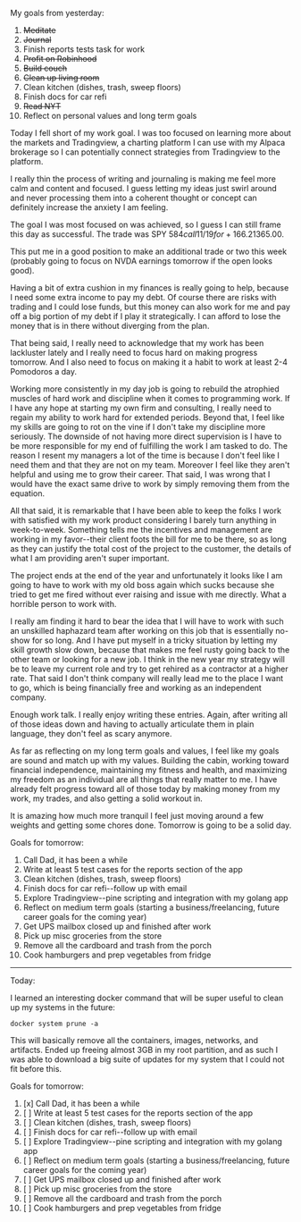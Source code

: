 My goals from yesterday:

1. ~~Meditate~~
2. ~~Journal~~
3. Finish reports tests task for work
4. ~~Profit on Robinhood~~
5. ~~Build couch~~
6. ~~Clean up living room~~
7. Clean kitchen (dishes, trash, sweep floors)
8. Finish docs for car refi
9. ~~Read NYT~~
10. Reflect on personal values and long term goals

Today I fell short of my work goal. I was too focused on learning more about the markets and Tradingview, a charting platform I can use with my Alpaca brokerage so I can potentially connect strategies from Tradingview to the platform.

I really thin the process of writing and journaling is making me feel more calm and content and focused. I guess letting my ideas just swirl around and never processing them into a coherent thought or concept can definitely increase the anxiety I am feeling.

The goal I was most focused on was achieved, so I guess I can still frame this day as successful. The trade was SPY $584 call 11/19 for +166.21%/$365.00.

This put me in a good position to make an additional trade or two this week (probably going to focus on NVDA earnings tomorrow if the open looks good).

Having a bit of extra cushion in my finances is really going to help, because I need some extra income to pay my debt. Of course there are risks with trading and I could lose funds, but this money can also work for me and pay off a big portion of my debt if I play it strategically. I can afford to lose the money that is in there without diverging from the plan.

That being said, I really need to acknowledge that my work has been lackluster lately and I really need to focus hard on making progress tomorrow. And I also need to focus on making it a habit to work at least 2-4 Pomodoros a day.

Working more consistently in my day job is going to rebuild the atrophied muscles of hard work and discipline when it comes to programming work. If I have any hope at starting my own firm and consulting, I really need to regain my ability to work hard for extended periods. Beyond that, I feel like my skills are going to rot on the vine if I don't take my discipline more seriously. The downside of not having more direct supervision is I have to be more responsible for my end of fulfilling the work I am tasked to do. The reason I resent my managers a lot of the time is because I don't feel like I need them and that they are not on my team. Moreover I feel like they aren't helpful and using me to grow their career. That said, I was wrong that I would have the exact same drive to work by simply removing them from the equation.

All that said, it is remarkable that I have been able to keep the folks I work with satisfied with my work product considering I barely turn anything in week-to-week. Something tells me the incentives and management are working in my favor--their client foots the bill for me to be there, so as long as they can justify the total cost of the project to the customer, the details of what I am providing aren't super important.

The project ends at the end of the year and unfortunately it looks like I am going to have to work with my old boss again which sucks because she tried to get me fired without ever raising and issue with me directly. What a horrible person to work with.

I really am finding it hard to bear the idea that I will have to work with such an unskilled haphazard team after working on this job that is essentially no-show for so long. And I have put myself in a tricky situation by letting my skill growth slow down, because that makes me feel rusty going back to the other team or looking for a new job. I think in the new year my strategy will be to leave my current role and try to get rehired as a contractor at a higher rate. That said I don't think company will really lead me to the place I want to go, which is being financially free and working as an independent company.

Enough work talk. I really enjoy writing these entries. Again, after writing all of those ideas down and having to actually articulate them in plain language, they don't feel as scary anymore.

As far as reflecting on my long term goals and values, I feel like my goals are sound and match up with my values. Building the cabin, working toward financial independence, maintaining my fitness and health, and maximizing my freedom as an individual are all things that really matter to me. I have already felt progress toward all of those today by making money from my work, my trades, and also getting a solid workout in. 

It is amazing how much more tranquil I feel just moving around a few weights and getting some chores done. Tomorrow is going to be a solid day.


Goals for tomorrow:
1. Call Dad, it has been a while
2. Write at least 5 test cases for the reports section of the app
3. Clean kitchen (dishes, trash, sweep floors)
4. Finish docs for car refi--follow up with email
5. Explore Tradingview--pine scripting and integration with my golang app
6. Reflect on medium term goals (starting a business/freelancing, future career goals for the coming year)
7. Get UPS mailbox closed up and finished after work
8. Pick up misc groceries from the store
9. Remove all the cardboard and trash from the porch
10. Cook hamburgers and prep vegetables from fridge


--- 

Today:

I learned an interesting docker command that will be super useful to clean up my systems in the future:

```
docker system prune -a
```

This will basically remove all the containers, images, networks, and artifacts. Ended up freeing almost 3GB in my root partition, and as such I was able to download a big suite of updates for my system that I could not fit before this.


Goals for tomorrow:
1. [x] Call Dad, it has been a while
2. [ ] Write at least 5 test cases for the reports section of the app
3. [ ] Clean kitchen (dishes, trash, sweep floors)
4. [ ] Finish docs for car refi--follow up with email
5. [ ] Explore Tradingview--pine scripting and integration with my golang app
6. [ ] Reflect on medium term goals (starting a business/freelancing, future career goals for the coming year)
7. [ ] Get UPS mailbox closed up and finished after work
8. [ ] Pick up misc groceries from the store
9. [ ] Remove all the cardboard and trash from the porch
10. [ ] Cook hamburgers and prep vegetables from fridge